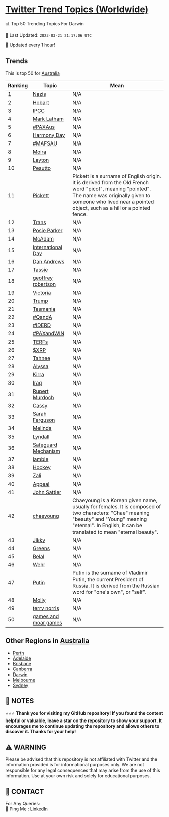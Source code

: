 [Twitter Trend Topics (Worldwide)](https://github.com/ErcinDedeoglu/Twitter-Trend-Topics)
==========


📊 Top 50 Trending Topics For Darwin

📆 Last Updated: `2023-03-21 21:17:06 UTC`

🔧 Updated every 1 hour!


## Trends

This is top 50 for [Australia](</Australia>)

| Ranking | Topic | Mean |
| ------- | ------------ | ------------ |
| 1 | [Nazis](http://twitter.com/search?q=Nazis) | N/A |
| 2 | [Hobart](http://twitter.com/search?q=Hobart) | N/A |
| 3 | [IPCC](http://twitter.com/search?q=IPCC) | N/A |
| 4 | [Mark Latham](http://twitter.com/search?q=Mark+Latham) | N/A |
| 5 | [#PAXAus](http://twitter.com/search?q=%23PAXAus) | N/A |
| 6 | [Harmony Day](http://twitter.com/search?q=Harmony+Day) | N/A |
| 7 | [#MAFSAU](http://twitter.com/search?q=%23MAFSAU) | N/A |
| 8 | [Moira](http://twitter.com/search?q=Moira) | N/A |
| 9 | [Layton](http://twitter.com/search?q=Layton) | N/A |
| 10 | [Pesutto](http://twitter.com/search?q=Pesutto) | N/A |
| 11 | [Pickett](http://twitter.com/search?q=Pickett) | Pickett is a surname of English origin. It is derived from the Old French word "picot", meaning "pointed". The name was originally given to someone who lived near a pointed object, such as a hill or a pointed fence. |
| 12 | [Trans](http://twitter.com/search?q=Trans) | N/A |
| 13 | [Posie Parker](http://twitter.com/search?q=Posie+Parker) | N/A |
| 14 | [McAdam](http://twitter.com/search?q=McAdam) | N/A |
| 15 | [International Day](http://twitter.com/search?q=International+Day) | N/A |
| 16 | [Dan Andrews](http://twitter.com/search?q=Dan+Andrews) | N/A |
| 17 | [Tassie](http://twitter.com/search?q=Tassie) | N/A |
| 18 | [geoffrey robertson](http://twitter.com/search?q=geoffrey+robertson) | N/A |
| 19 | [Victoria](http://twitter.com/search?q=Victoria) | N/A |
| 20 | [Trump](http://twitter.com/search?q=Trump) | N/A |
| 21 | [Tasmania](http://twitter.com/search?q=Tasmania) | N/A |
| 22 | [#QandA](http://twitter.com/search?q=%23QandA) | N/A |
| 23 | [#IDERD](http://twitter.com/search?q=%23IDERD) | N/A |
| 24 | [#PAXandWIN](http://twitter.com/search?q=%23PAXandWIN) | N/A |
| 25 | [TERFs](http://twitter.com/search?q=TERFs) | N/A |
| 26 | [$XRP](http://twitter.com/search?q=%24XRP) | N/A |
| 27 | [Tahnee](http://twitter.com/search?q=Tahnee) | N/A |
| 28 | [Alyssa](http://twitter.com/search?q=Alyssa) | N/A |
| 29 | [Kirra](http://twitter.com/search?q=Kirra) | N/A |
| 30 | [Iraq](http://twitter.com/search?q=Iraq) | N/A |
| 31 | [Rupert Murdoch](http://twitter.com/search?q=Rupert+Murdoch) | N/A |
| 32 | [Cassy](http://twitter.com/search?q=Cassy) | N/A |
| 33 | [Sarah Ferguson](http://twitter.com/search?q=Sarah+Ferguson) | N/A |
| 34 | [Melinda](http://twitter.com/search?q=Melinda) | N/A |
| 35 | [Lyndall](http://twitter.com/search?q=Lyndall) | N/A |
| 36 | [Safeguard Mechanism](http://twitter.com/search?q=Safeguard+Mechanism) | N/A |
| 37 | [lambie](http://twitter.com/search?q=lambie) | N/A |
| 38 | [Hockey](http://twitter.com/search?q=Hockey) | N/A |
| 39 | [Zali](http://twitter.com/search?q=Zali) | N/A |
| 40 | [Appeal](http://twitter.com/search?q=Appeal) | N/A |
| 41 | [John Sattler](http://twitter.com/search?q=John+Sattler) | N/A |
| 42 | [chaeyoung](http://twitter.com/search?q=chaeyoung) | Chaeyoung is a Korean given name, usually for females. It is composed of two characters: "Chae" meaning "beauty" and "Young" meaning "eternal". In English, it can be translated to mean "eternal beauty". |
| 43 | [Jikky](http://twitter.com/search?q=Jikky) | N/A |
| 44 | [Greens](http://twitter.com/search?q=Greens) | N/A |
| 45 | [Belal](http://twitter.com/search?q=Belal) | N/A |
| 46 | [Wehr](http://twitter.com/search?q=Wehr) | N/A |
| 47 | [Putin](http://twitter.com/search?q=Putin) | Putin is the surname of Vladimir Putin, the current President of Russia. It is derived from the Russian word for "one's own", or "self". |
| 48 | [Molly](http://twitter.com/search?q=Molly) | N/A |
| 49 | [terry norris](http://twitter.com/search?q=terry+norris) | N/A |
| 50 | [games and moar games](http://twitter.com/search?q=games+and+moar+games) | N/A |



## Other Regions in [Australia](</Australia>)

* [Perth](</Australia/Perth.md>)
* [Adelaide](</Australia/Adelaide.md>)
* [Brisbane](</Australia/Brisbane.md>)
* [Canberra](</Australia/Canberra.md>)
* [Darwin](</Australia/Darwin.md>)
* [Melbourne](</Australia/Melbourne.md>)
* [Sydney](</Australia/Sydney.md>)



## 📝 NOTES

⭐⭐⭐ **Thank you for visiting my GitHub repository! If you found the content helpful or valuable, leave a star on the repository to show your support. It encourages me to continue updating the repository and allows others to discover it. Thanks for your help!**


## ⚠️ WARNING

Please be advised that this repository is not affiliated with Twitter and the information provided is for informational purposes only. We are not responsible for any legal consequences that may arise from the use of this information. Use at your own risk and solely for educational purposes.


## 📨 CONTACT

 For Any Queries:  
            🏓 Ping Me : [LinkedIn](https://www.linkedin.com/in/ercindedeoglu/)
